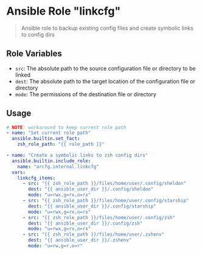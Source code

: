 # Ansible Role "linkcfg"

> Ansible role to backup existing config files and create symbolic links to config dirs

## Role Variables

- `src`: The absolute path to the source configuration file or directory to be linked
- `dest`: The absolute path to the target location of the configuration file or directory
- `mode`: The permissions of the destination file or directory

## Usage

```yaml
# NOTE: workaround to keep current role path
- name: "Set current role path"
  ansible.builtin.set_fact:
    zsh_role_path: "{{ role_path }}"

- name: "Create a symbolic links to zsh config dirs"
  ansible.builtin.include_role:
    name: "arcfg.internal.linkcfg"
  vars:
    linkcfg_items:
      - src: "{{ zsh_role_path }}/files/home/user/.config/sheldon"
        dest: "{{ ansible_user_dir }}/.config/sheldon"
        mode: "u=rwx,g=rx,o=rx"
      - src: "{{ zsh_role_path }}/files/home/user/.config/starship"
        dest: "{{ ansible_user_dir }}/.config/starship"
        mode: "u=rwx,g=rx,o=rx"
      - src: "{{ zsh_role_path }}/files/home/user/.config/zsh"
        dest: "{{ ansible_user_dir }}/.config/zsh"
        mode: "u=rwx,g=rx,o=rx"
      - src: "{{ zsh_role_path }}/files/home/user/.zshenv"
        dest: "{{ ansible_user_dir }}/.zshenv"
        mode: "u=rw,g=r,o=r"
```
